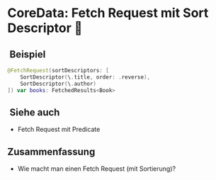 # CoreData: Fetch Request mit Sort Descriptor 🐶

##  Beispiel

```swift
@FetchRequest(sortDescriptors: [
    SortDescriptor(\.title, order: .reverse),
	SortDescriptor(\.author)
]) var books: FetchedResults<Book>
```

##  Siehe auch

- Fetch Request mit Predicate

## Zusammenfassung
- Wie macht man einen Fetch Request (mit Sortierung)?